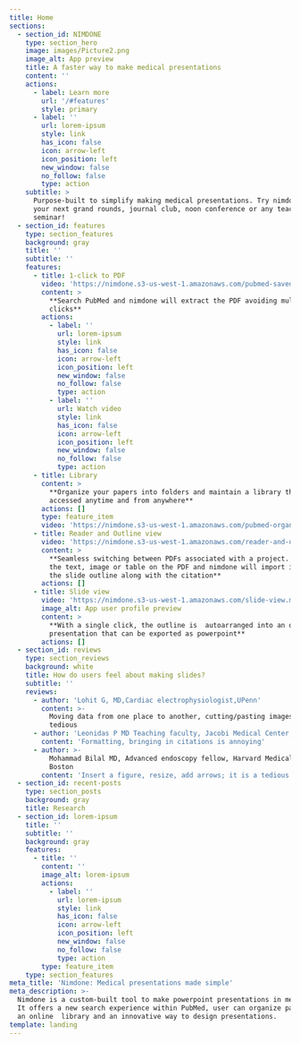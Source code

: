 ```yaml
---
title: Home
sections:
  - section_id: NIMDONE
    type: section_hero
    image: images/Picture2.png
    image_alt: App preview
    title: A faster way to make medical presentations
    content: ''
    actions:
      - label: Learn more
        url: '/#features'
        style: primary
      - label: ''
        url: lorem-ipsum
        style: link
        has_icon: false
        icon: arrow-left
        icon_position: left
        new_window: false
        no_follow: false
        type: action
    subtitle: >
      Purpose-built to simplify making medical presentations. Try nimdone for
      your next grand rounds, journal club, noon conference or any teaching
      seminar! 
  - section_id: features
    type: section_features
    background: gray
    title: ''
    subtitle: ''
    features:
      - title: 1-click to PDF
        video: 'https://nimdone.s3-us-west-1.amazonaws.com/pubmed-saved.mp4'
        content: >
          **Search PubMed and nimdone will extract the PDF avoiding multiple
          clicks**
        actions:
          - label: ''
            url: lorem-ipsum
            style: link
            has_icon: false
            icon: arrow-left
            icon_position: left
            new_window: false
            no_follow: false
            type: action
          - label: ''
            url: Watch video
            style: link
            has_icon: false
            icon: arrow-left
            icon_position: left
            new_window: false
            no_follow: false
            type: action
      - title: Library
        content: >
          **Organize your papers into folders and maintain a library that can be
          accessed anytime and from anywhere**
        actions: []
        type: feature_item
        video: 'https://nimdone.s3-us-west-1.amazonaws.com/pubmed-organize.mp4'
      - title: Reader and Outline view
        video: 'https://nimdone.s3-us-west-1.amazonaws.com/reader-and-outline-view.mp4'
        content: >
          **Seamless switching between PDFs associated with a project. Highlight
          the text, image or table on the PDF and nimdone will import it on to
          the slide outline along with the citation**
        actions: []
      - title: Slide view
        video: 'https://nimdone.s3-us-west-1.amazonaws.com/slide-view.mp4'
        image_alt: App user profile preview
        content: >
          **With a single click, the outline is  autoarranged into an organized
          presentation that can be exported as powerpoint**
        actions: []
  - section_id: reviews
    type: section_reviews
    background: white
    title: How do users feel about making slides?
    subtitle: ''
    reviews:
      - author: 'Lohit G, MD,Cardiac electrophysiologist,UPenn'
        content: >-
          Moving data from one place to another, cutting/pasting images is very
          tedious
      - author: 'Leonidas P MD Teaching faculty, Jacobi Medical Center, New York'
        content: 'Formatting, bringing in citations is annoying'
      - author: >-
          Mohammad Bilal MD, Advanced endoscopy fellow, Harvard Medical School,
          Boston
        content: 'Insert a figure, resize, add arrows; it is a tedious process'
  - section_id: recent-posts
    type: section_posts
    background: gray
    title: Research
  - section_id: lorem-ipsum
    title: ''
    subtitle: ''
    background: gray
    features:
      - title: ''
        content: ''
        image_alt: lorem-ipsum
        actions:
          - label: ''
            url: lorem-ipsum
            style: link
            has_icon: false
            icon: arrow-left
            icon_position: left
            new_window: false
            no_follow: false
            type: action
        type: feature_item
    type: section_features
meta_title: 'Nimdone: Medical presentations made simple'
meta_description: >-
  Nimdone is a custom-built tool to make powerpoint presentations in medicine.
  It offers a new search experience within PubMed, user can organize papers into
  an online  library and an innovative way to design presentations.
template: landing
---
```

